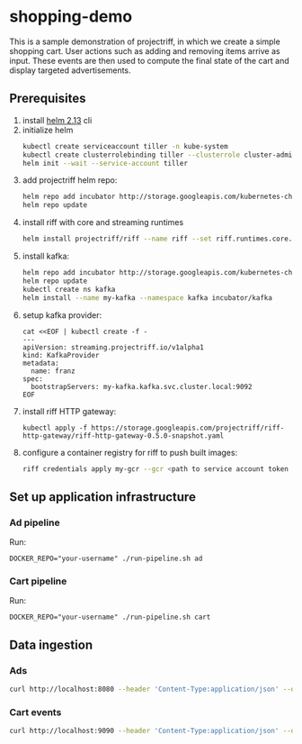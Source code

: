 # shopping-demo

This is a sample demonstration of projectriff, in which we create a simple shopping cart.
User actions such as adding and removing items arrive as input. These events are then used
to compute the final state of the cart and display targeted advertisements.

## Prerequisites

1. install [helm 2.13](https://github.com/helm/helm/releases/tag/v2.13.1) cli
1. initialize helm
    ```sh
    kubectl create serviceaccount tiller -n kube-system
    kubectl create clusterrolebinding tiller --clusterrole cluster-admin --serviceaccount kube-system:tiller
    helm init --wait --service-account tiller
    ```
1. add projectriff helm repo:
    ```sh
    helm repo add incubator http://storage.googleapis.com/kubernetes-charts-incubator
    helm repo update
    ```
1. install riff with core and streaming runtimes
    ```sh
    helm install projectriff/riff --name riff --set riff.runtimes.core.enabled=true --set riff.runtimes.streaming.enabled=true --devel
    ```
1. install kafka:
    ```sh
    helm repo add incubator http://storage.googleapis.com/kubernetes-charts-incubator
    helm repo update
    kubectl create ns kafka
    helm install --name my-kafka --namespace kafka incubator/kafka
    ```
1. setup kafka provider:
    ```
    cat <<EOF | kubectl create -f -
    ---
    apiVersion: streaming.projectriff.io/v1alpha1
    kind: KafkaProvider
    metadata:
      name: franz
    spec:
      bootstrapServers: my-kafka.kafka.svc.cluster.local:9092
    EOF
    ```
1. install riff HTTP gateway:
    ```
    kubectl apply -f https://storage.googleapis.com/projectriff/riff-http-gateway/riff-http-gateway-0.5.0-snapshot.yaml
    ```
1. configure a container registry for riff to push built images:
    ```sh
    riff credentials apply my-gcr --gcr <path to service account token file> --set-default-image-prefix
    ```

## Set up application infrastructure

### Ad pipeline

Run:
```
DOCKER_REPO="your-username" ./run-pipeline.sh ad
```

### Cart pipeline

Run:
```
DOCKER_REPO="your-username" ./run-pipeline.sh cart
```
   
## Data ingestion

### Ads

```sh
curl http://localhost:8080 --header 'Content-Type:application/json' --data '{"itemId": 123, "message": "some great product"}'
```
### Cart events

```sh
curl http://localhost:9090 --header 'Content-Type:application/json' --data '{"userId": 42, "itemId": 123, "action": "REMOVE"}'
```